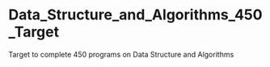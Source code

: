 # Data_Structure_and_Algorithms_450_Target
Target to complete 450 programs on Data Structure and Algorithms
